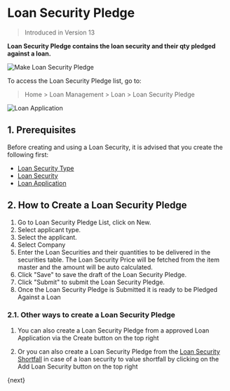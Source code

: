 <!-- add-breadcrumbs -->
# Loan Security Pledge
> Introduced in Version 13

**Loan Security Pledge contains the loan security and their qty pledged against a loan.**

<img class="screenshot" alt="Make Loan Security Pledge" src="{{docs_base_url}}/assets/img/loan-management/loan-security-pledge-flow.png">

To access the Loan Security Pledge list, go to:
> Home > Loan Management > Loan > Loan Security Pledge


<img class="screenshot" alt="Loan Application" src="{{docs_base_url}}/assets/img/loan-management/loan-security-pledge.png">

## 1. Prerequisites
Before creating and using a Loan Security, it is advised that you create the following first:

* [Loan Security Type](/docs/user/manual/en/loan-management/loan-security-type)
* [Loan Security](/docs/user/manual/en/loan-management/loan-security)
* [Loan Application](/docs/user/manual/en/loan-management/loan-application)

## 2. How to Create a Loan Security Pledge
1. Go to Loan Security Pledge List, click on New.
2. Select applicant type.
3. Select the applicant.
4. Select Company
4. Enter the Loan Securities and their quantities to be delivered in the securities table. The Loan Security Price will be fetched from the item master and the amount will be auto calculated.
6. Click "Save" to save the draft of the Loan Security Pledge.
7. Click "Submit" to submit the Loan Security Pledge.
8. Once the Loan Security Pledge is Submitted it is ready to be Pledged Against a Loan

### 2.1. Other ways to create a Loan Security Pledge
1. You can also create a Loan Security Pledge from a approved Loan Application via the Create button on the top right

2. Or you can also create a Loan Security Pledge from the [Loan Security Shortfall](/docs/user/manual/en/loan-management/loan-security-shortfall) in case of a loan security to value shortfall by clicking on the Add Loan Security button on the top right

{next}



